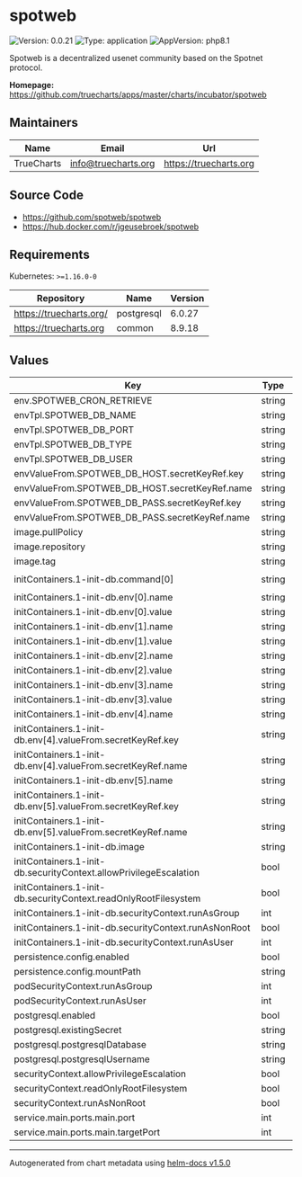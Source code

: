 # spotweb

![Version: 0.0.21](https://img.shields.io/badge/Version-0.0.21-informational?style=flat-square) ![Type: application](https://img.shields.io/badge/Type-application-informational?style=flat-square) ![AppVersion: php8.1](https://img.shields.io/badge/AppVersion-php8.1-informational?style=flat-square)

Spotweb is a decentralized usenet community based on the Spotnet protocol.

**Homepage:** <https://github.com/truecharts/apps/master/charts/incubator/spotweb>

## Maintainers

| Name | Email | Url |
| ---- | ------ | --- |
| TrueCharts | info@truecharts.org | https://truecharts.org |

## Source Code

* <https://github.com/spotweb/spotweb>
* <https://hub.docker.com/r/jgeusebroek/spotweb>

## Requirements

Kubernetes: `>=1.16.0-0`

| Repository | Name | Version |
|------------|------|---------|
| https://truecharts.org/ | postgresql | 6.0.27 |
| https://truecharts.org | common | 8.9.18 |

## Values

| Key | Type | Default | Description |
|-----|------|---------|-------------|
| env.SPOTWEB_CRON_RETRIEVE | string | `"*/15 * * * *"` |  |
| envTpl.SPOTWEB_DB_NAME | string | `"{{ .Values.postgresql.postgresqlDatabase }}"` |  |
| envTpl.SPOTWEB_DB_PORT | string | `"5432"` |  |
| envTpl.SPOTWEB_DB_TYPE | string | `"pdo_pgsql"` |  |
| envTpl.SPOTWEB_DB_USER | string | `"{{ .Values.postgresql.postgresqlUsername }}"` |  |
| envValueFrom.SPOTWEB_DB_HOST.secretKeyRef.key | string | `"plainhost"` |  |
| envValueFrom.SPOTWEB_DB_HOST.secretKeyRef.name | string | `"dbcreds"` |  |
| envValueFrom.SPOTWEB_DB_PASS.secretKeyRef.key | string | `"postgresql-password"` |  |
| envValueFrom.SPOTWEB_DB_PASS.secretKeyRef.name | string | `"dbcreds"` |  |
| image.pullPolicy | string | `"IfNotPresent"` |  |
| image.repository | string | `"jgeusebroek/spotweb"` |  |
| image.tag | string | `"php8.1@sha256:9970d2a23b1bfb3ca7736ed9c544320df843546fc7c76f6e7c0a7034adfe1148"` |  |
| initContainers.1-init-db.command[0] | string | `"php /var/www/spotweb/bin/upgrade-db.php -reset-password admin -set-systemtype single"` |  |
| initContainers.1-init-db.env[0].name | string | `"SPOTWEB_DB_TYPE"` |  |
| initContainers.1-init-db.env[0].value | string | `"pdo_pgsql"` |  |
| initContainers.1-init-db.env[1].name | string | `"SPOTWEB_DB_NAME"` |  |
| initContainers.1-init-db.env[1].value | string | `"{{ .Values.postgresql.postgresqlDatabase }}"` |  |
| initContainers.1-init-db.env[2].name | string | `"SPOTWEB_DB_USER"` |  |
| initContainers.1-init-db.env[2].value | string | `"{{ .Values.postgresql.postgresqlUsername }}"` |  |
| initContainers.1-init-db.env[3].name | string | `"SPOTWEB_DB_PORT"` |  |
| initContainers.1-init-db.env[3].value | string | `"5432"` |  |
| initContainers.1-init-db.env[4].name | string | `"SPOTWEB_DB_PASS"` |  |
| initContainers.1-init-db.env[4].valueFrom.secretKeyRef.key | string | `"postgresql-password"` |  |
| initContainers.1-init-db.env[4].valueFrom.secretKeyRef.name | string | `"dbcreds"` |  |
| initContainers.1-init-db.env[5].name | string | `"SPOTWEB_DB_HOST"` |  |
| initContainers.1-init-db.env[5].valueFrom.secretKeyRef.key | string | `"plainhost"` |  |
| initContainers.1-init-db.env[5].valueFrom.secretKeyRef.name | string | `"dbcreds"` |  |
| initContainers.1-init-db.image | string | `"{{ .Values.image.repository }}:{{ .Values.image.tag }}"` |  |
| initContainers.1-init-db.securityContext.allowPrivilegeEscalation | bool | `false` |  |
| initContainers.1-init-db.securityContext.readOnlyRootFilesystem | bool | `false` |  |
| initContainers.1-init-db.securityContext.runAsGroup | int | `0` |  |
| initContainers.1-init-db.securityContext.runAsNonRoot | bool | `false` |  |
| initContainers.1-init-db.securityContext.runAsUser | int | `0` |  |
| persistence.config.enabled | bool | `true` |  |
| persistence.config.mountPath | string | `"/config"` |  |
| podSecurityContext.runAsGroup | int | `0` |  |
| podSecurityContext.runAsUser | int | `0` |  |
| postgresql.enabled | bool | `true` |  |
| postgresql.existingSecret | string | `"dbcreds"` |  |
| postgresql.postgresqlDatabase | string | `"spotweb"` |  |
| postgresql.postgresqlUsername | string | `"spotweb"` |  |
| securityContext.allowPrivilegeEscalation | bool | `false` |  |
| securityContext.readOnlyRootFilesystem | bool | `false` |  |
| securityContext.runAsNonRoot | bool | `false` |  |
| service.main.ports.main.port | int | `11000` |  |
| service.main.ports.main.targetPort | int | `80` |  |

----------------------------------------------
Autogenerated from chart metadata using [helm-docs v1.5.0](https://github.com/norwoodj/helm-docs/releases/v1.5.0)
